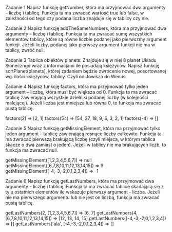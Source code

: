Zadanie 1
Napisz funkcję getNumber, która ma przyjmować dwa argumenty – liczbę i tablicę. Funkcja ta ma zwracać wartość true lub false, w zależności od tego czy podana liczba znajduje się w tablicy czy nie.

Zadanie 2
Napisz funkcję addTheSameNumbers, która ma przyjmować dwa argumenty – liczbę i tablicę. Funkcja ta ma zwracać sumę wszystkich elementów tablicy, które są równe liczbie podanej jako pierwszmy argument funkcji. Jeżeli liczby, podanej jako pierwszy argument funkcji nie ma w tablicy, zwróć null.

Zadanie 3
Tablica obiektów planets. Znajduje się w niej 8 planet Układu Słoneczngo wraz z informacjami ile posiadają księżyców. Napisz funkcję sortPlanet(planets), której zadaniem będzie zwrócenie nowej, posortowanej wg. ilości księżyców, tablicy. Czyli od Jowisza do Wenus.

Zadanie 4
Napisz funkcję factors, która ma przyjmować tylko jeden argument – liczbę, która musi być większa od 0. Funkcja ta ma zwracać tablicę zawierającą wszystkie dzielniki podanej liczby (w kolejności malejącej). Jeżeli liczba jest mniejsza lub równa 0, to funkcja ma zwracać pustą tablicę.

factors(2) => [2, 1]
factors(54) => [54, 27, 18, 9, 6, 3, 2, 1]
factors(-4) => []

Zadanie 5
Napisz funkcję getMissingElement, która ma przyjmować tylko jeden argument – tablicę zawierającą rosnące liczby całkowite. Funkcja ta ma zwracać pierwszą brakującą liczbę (czyli miejsca, w którym tablica skacze o dwa zamiast o jeden). Jeżeli w tablicy nie ma brakujących liczb, to funkcja ma zwracać null.

getMissingElement([1,2,3,4,5,6,7]) => null
getMissingElement([6,7,8,10,11,12,13,14,15]) => 9
getMissingElement([-4,-3,-2,0,1,2,3,4]) => -1

Zadanie 6
Napisz funkcję getLastNumbers, która ma przyjmować dwa argumenty – liczbę i tablicę. Funkcja ta ma zwracać tablicę skadającą się z tylu ostatnich elementów ile wskazuje pierwszy argument - liczba. Jeżeli nie ma pierwszego argumentu lub nie jest on liczbą, funkcja ma zwracać pustą tablicę.

getLastNumbers(2, [1,2,3,4,5,6,7]) => [6, 7]
getLastNumbers(4, [6,7,8,10,11,12,13,14,15]) => [12, 13, 14, 15]
getLastNumbers([-4,-3,-2,0,1,2,3,4]) => []
getLastNumbers('ala', [-4,-3,-2,0,1,2,3,4]) => []
